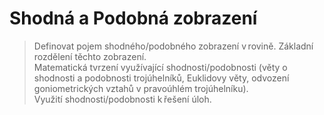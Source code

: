 # Shodná a Podobná zobrazení

> Definovat pojem shodného/podobného zobrazení v rovině. Základní rozdělení těchto zobrazení. \
> Matematická tvrzení využívající shodnosti/podobnosti (věty o shodnosti a podobnosti trojúhelníků, Euklidovy věty, odvození goniometrických vztahů v pravoúhlém trojúhelníku). \
> Využití shodnosti/podobnosti k řešení úloh.
